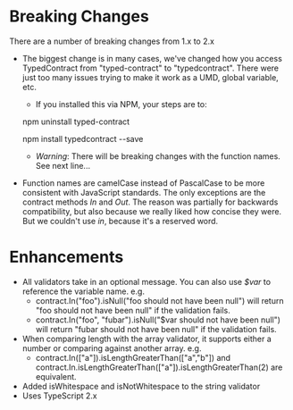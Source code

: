 # Breaking Changes #
There are a number of breaking changes from 1.x to 2.x

- The biggest change is in many cases, we've changed how you access TypedContract from "typed-contract" to "typedcontract".  There were just too many issues trying to make it work as a UMD, global variable, etc.
	- If you installed this via NPM, your steps are to:	

    npm uninstall typed-contract

	npm install typedcontract --save

	- *Warning*: There will be breaking changes with the function names. See next line...  

- Function names are camelCase instead of PascalCase to be more consistent with JavaScript standards.  The only exceptions are the contract methods *In* and *Out*. The reason was partially for backwards compatibility, but also because we really liked how concise they were.  But we couldn't use *in*, because it's a reserved word.

# Enhancements #

- All validators take in an optional message.  You can also use *$var* to reference the variable name. e.g.
	- contract.In("foo").isNull("foo should not have been null") will return "foo should not have been null" if the validation fails.
	- contract.In("foo", "fubar").isNull("$var should not have been null") will return "fubar should not have been null" if the validation fails.
- When comparing length with the array validator, it supports either a number or comparing against another array.  e.g.
	- contract.In(["a"]).isLengthGreaterThan(["a","b"]) and contract.In.isLengthGreaterThan(["a"]).isLengthGreaterThan(2) are equivalent.
- Added isWhitespace and isNotWhitespace to the string validator
- Uses TypeScript 2.x



